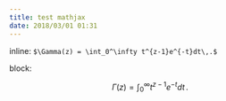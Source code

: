 ```yaml
---
title: test mathjax
date: 2018/03/01 01:31
---
```


inline: `$\Gamma(z) = \int_0^\infty t^{z-1}e^{-t}dt\,.$`

block:

$$
\Gamma(z) = \int_0^\infty t^{z-1}e^{-t}dt\,.
$$
